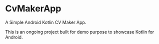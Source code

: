 # CvMakerApp
A Simple Android Kotlin CV Maker App.


This is an ongoing project built for demo purpose to showcase Kotlin for Android.
